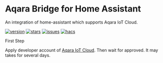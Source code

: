 # Aqara Bridge for Home Assistant

An integration of home-assistant which supports Aqara IoT Cloud.

[![version](https://img.shields.io/github/manifest-json/v/meishild/AqaraBridge?filename=custom_components%2FAqaraBridge%2Fmanifest.json)](https://github.com/meishild/AqaraBridge/releases/latest) [![stars](https://img.shields.io/github/stars/meishild/AqaraBridge)](https://github.com/meishild/AqaraBridge/stargazers) [![issues](https://img.shields.io/github/issues/meishild/AqaraBridge)](https://github.com/meishild/AqaraBridge/issues) [![hacs](https://img.shields.io/badge/HACS-Default-orange.svg)](https://hacs.xyz)


First Step

Apply developer account of [Aqara IoT Cloud](https://developer.aqara.com/register). Then wait for approved. It may takes for several days.
